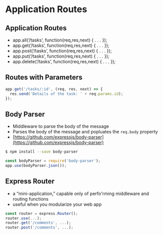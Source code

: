 # Application Routes

## Application Routes

* app.all\(‘/tasks’, function\(req,res,next\) { . . . }\); 
* app.get\(‘/tasks’, function\(req,res,next\) { . . . }\); 
* app.post\(‘/tasks’, function\(req,res,next\) { . . . }\); 
* app.put\(‘/tasks’, function\(req,res,next\) { . . . }\);
* app.delete\(‘/tasks’, function\(req,res,next\) { . . . }\);

## Routes with Parameters

```js
app.get('/tasks/:id', (req, res, next) => {
  res.send('Details of the task: ' + req.params.id);
});
```

## Body Parser

* Middleware to parse the body of the message
* Parses the body of the message and popluates the `req.body` property
* [https://github.com/expressjs/body-parser](https://github.com/expressjs/body-parser)

```bash
$ npm install --save body-parser
```

```js
const bodyParser = require('body-parser');
app.use(bodyParser.json());
```

## Express Router

* a “mini-application,” capable only of perfo'rming middleware and routing functions
* useful when you modularize your web app

```js
const router = express.Router();
router.use(...);
router.get('/comments', ...);
router.post('/comments', ...);
```



